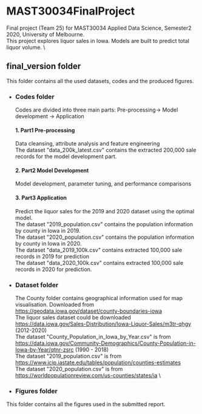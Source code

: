 # MAST30034FinalProject #
Final project (Team 25) for MAST30034 Applied Data Science, Semester2 2020, University of Melbourne. \
This project explores liquor sales in Iowa. Models are built to predict total liquor volume. \
## final_version folder ###
This folder contains all the used datasets, codes and the produced figures. 
* ### Codes folder ###
  Codes are divided into three main parts: Pre-processing-> Model development -> Application
  #### 1. Part1 Pre-processing 
    Data cleansing, attribute analysis and feature engineering \
    The dataset "data_200k_latest.csv" contains the extracted 200,000 sale records for the model development part. 
  #### 2. Part2 Model Development 
    Model development, parameter tuning, and performance comparisons
  #### 3. Part3 Application 
    Predict the liquor sales for the 2019 and 2020 dataset using the optimal model. \
    The dataset "2019_population.csv" contains the population information by county in Iowa in 2019. \
    The dataset "2020_population.csv" contains the population information by county in Iowa in 2020. \
    The dataset "data_2019_100k.csv" contains extracted 100,000 sale records in 2019 for prediction  \
    The dataset "data_2020_100k.csv" contains extracted 100,000 sale records in 2020 for prediction.  
* ### Dataset folder ###
  The County folder contains geographical information used for map visualisation. Downloaded from https://geodata.iowa.gov/dataset/county-boundaries-iowa \
  The liquor sales dataset could be downloaded https://data.iowa.gov/Sales-Distribution/Iowa-Liquor-Sales/m3tr-qhgy (2012-2020) \
  The dataset "County_Population_in_Iowa_by_Year.csv" is from  https://data.iowa.gov/Community-Demographics/County-Population-in-Iowa-by-Year/qtnr-zsrc (1990 - 2018) \
  The dataset "2019_population.csv" is from https://www.icip.iastate.edu/tables/population/counties-estimates \
  The dataset "2020_population.csv" is from https://worldpopulationreview.com/us-counties/states/ia \
* ### Figures folder ###
This folder contains all the figures used in the submitted report. 
